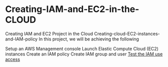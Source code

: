 # Creating-IAM-and-EC2-in-the-CLOUD
Creating IAM and EC2 Project in the Cloud
Creating-cloud-EC2-instances-and-IAM-policy
In this project, we will be achieving the following

Setup an AWS Management console
Launch Elastic Compute Cloud (EC2) instances
Create an IAM policy
Create IAM group and user
[Test the IAM use access](https://github.com/Bili1salau/Creating-IAM-and-EC2-in-the-CLOUD/blob/main/AWS%20IAM%20Cloud%20Security%20Project%20Report.pdf)
